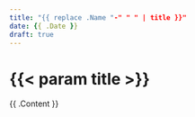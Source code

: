 ```yaml
---
title: "{{ replace .Name "-" " " | title }}"
date: {{ .Date }}
draft: true
---
```


# {{< param title >}}

{{ .Content }}
